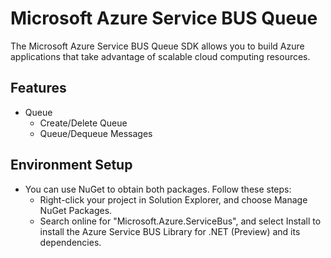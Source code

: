 ﻿# Microsoft Azure Service BUS Queue

 The Microsoft Azure Service BUS Queue SDK allows you to build Azure applications that take advantage of scalable cloud computing resources.

## Features

- Queue
    - Create/Delete Queue
    - Queue/Dequeue Messages
    
## Environment Setup

- You can use NuGet to obtain both packages. Follow these steps:
  - Right-click your project in Solution Explorer, and choose Manage NuGet Packages.
  - Search online for "Microsoft.Azure.ServiceBus", and select Install to install the Azure Service BUS Library for .NET (Preview) and its dependencies.
